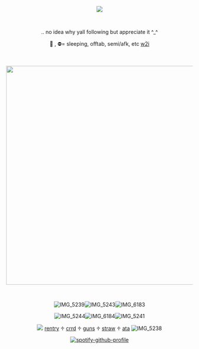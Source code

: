 <div align="center">
<img src="https://komarev.com/ghpvc/?username=vamqz&color=800080&style=plastic&label=stalkers&base=0">

⠀⠀
⠀⠀

.. no idea why yall following but appreciate it ^_^

🌙 , ⛔️= sleeping, offtab, semi/afk, etc <ins>w2i</ins>

⠀⠀⠀⠀





<img width="590" src="https://github.com/user-attachments/assets/d72b0f0a-64f2-4b35-a49f-c32335e8c412"/>


⠀⠀⠀⠀⠀⠀⠀


![IMG_5239](https://github.com/user-attachments/assets/8945a207-fc38-4ac1-a140-b208b4ce5a1a)![IMG_5243](https://github.com/user-attachments/assets/544599b3-0c6c-4e30-949a-1b73c566244d)![IMG_6183](https://github.com/user-attachments/assets/78776ada-2d89-4969-9d91-efa0ebbd7867)



![IMG_5244](https://github.com/user-attachments/assets/90ae2553-e727-481a-b094-66102238dbcf)![IMG_6184](https://github.com/user-attachments/assets/a01f62ed-d715-4748-a93a-6e73de4de755)![IMG_5241](https://github.com/user-attachments/assets/f8a109d7-a17e-4d95-8a41-062143da1ff3)




![](https://github.com/user-attachments/assets/83ce9973-f014-4802-9722-c2c9bd16e76c) [rentry](https://rentry.co/phych1c) ♱ [crrd](https://vqmqz.carrd.co) ♱ [guns](https://guns.lol/vamqz) ♱ [straw](https://kira4.straw.page) ♱ [ata](https://vamqz.atabook.org/) ![IMG_5238](https://github.com/user-attachments/assets/60d7c147-9482-4dd1-8daf-d37102c78a09)




[![spotify-github-profile](https://spotify-github-profile.kittinanx.com/api/view?uid=31p7k4lkdecbilvh5rthmgvkujm4&cover_image=true&theme=novatorem&show_offline=true&background_color=121212&interchange=true&bar_color=b00b69&bar_color_cover=false)](https://spotify-github-profile.kittinanx.com/api/view?uid=31p7k4lkdecbilvh5rthmgvkujm4&redirect=true)



